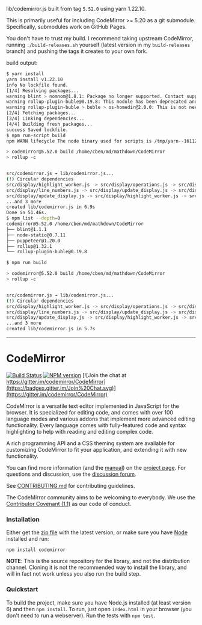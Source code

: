 lib/codemirror.js built from tag `5.52.0` using yarn 1.22.10.

This is primarily useful for including CodeMirror >= 5.20 as a git submodule.
Specifically, submodules work on GitHub Pages.

You don't have to trust my build.  I recommend taking upstream CodeMirror,
running `./build-releases.sh` yourself (latest version in my
`build-releases` branch) and pushing the tags it creates to your own fork.

build output:

```bash
$ yarn install
yarn install v1.22.10
info No lockfile found.
[1/4] Resolving packages...
warning blint > nomnom@1.8.1: Package no longer supported. Contact support@npmjs.com for more info.
warning rollup-plugin-buble@0.19.8: This module has been deprecated and is no longer maintained. Please use @rollup/plugin-buble.
warning rollup-plugin-buble > buble > os-homedir@2.0.0: This is not needed anymore. Use `require('os').homedir()` instead.
[2/4] Fetching packages...
[3/4] Linking dependencies...
[4/4] Building fresh packages...
success Saved lockfile.
$ npm run-script build
npm WARN lifecycle The node binary used for scripts is /tmp/yarn--1611255762964-0.12560943754983644/node but npm is using /usr/bin/node itself. Use the `--scripts-prepend-node-path` option to include the path for the node binary npm was executed with.

> codemirror@5.52.0 build /home/cben/md/mathdown/CodeMirror
> rollup -c


src/codemirror.js → lib/codemirror.js...
(!) Circular dependencies
src/display/highlight_worker.js -> src/display/operations.js -> src/display/scrollbars.js -> src/display/scrolling.js -> src/display/highlight_worker.js
src/display/line_numbers.js -> src/display/update_display.js -> src/display/highlight_worker.js -> src/display/operations.js -> src/display/scrollbars.js -> src/display/scrolling.js -> src/display/line_numbers.js
src/display/update_display.js -> src/display/highlight_worker.js -> src/display/operations.js -> src/display/scrollbars.js -> src/display/scrolling.js -> src/display/update_display.js
...and 3 more
created lib/codemirror.js in 6.9s
Done in 51.46s.
$ npm list --depth=0
codemirror@5.52.0 /home/cben/md/mathdown/CodeMirror
├── blint@1.1.1
├── node-static@0.7.11
├── puppeteer@1.20.0
├── rollup@1.32.1
└── rollup-plugin-buble@0.19.8

$ npm run build

> codemirror@5.52.0 build /home/cben/md/mathdown/CodeMirror
> rollup -c


src/codemirror.js → lib/codemirror.js...
(!) Circular dependencies
src/display/highlight_worker.js -> src/display/operations.js -> src/display/scrollbars.js -> src/display/scrolling.js -> src/display/highlight_worker.js
src/display/line_numbers.js -> src/display/update_display.js -> src/display/highlight_worker.js -> src/display/operations.js -> src/display/scrollbars.js -> src/display/scrolling.js -> src/display/line_numbers.js
src/display/update_display.js -> src/display/highlight_worker.js -> src/display/operations.js -> src/display/scrollbars.js -> src/display/scrolling.js -> src/display/update_display.js
...and 3 more
created lib/codemirror.js in 5.7s
```

----


# CodeMirror

[![Build Status](https://travis-ci.org/codemirror/CodeMirror.svg)](https://travis-ci.org/codemirror/CodeMirror)
[![NPM version](https://img.shields.io/npm/v/codemirror.svg)](https://www.npmjs.org/package/codemirror)
[![Join the chat at https://gitter.im/codemirror/CodeMirror](https://badges.gitter.im/Join%20Chat.svg)](https://gitter.im/codemirror/CodeMirror)  

CodeMirror is a versatile text editor implemented in JavaScript for
the browser. It is specialized for editing code, and comes with over
100 language modes and various addons that implement more advanced
editing functionality. Every language comes with fully-featured code
and syntax highlighting to help with reading and editing complex code.

A rich programming API and a CSS theming system are available for
customizing CodeMirror to fit your application, and extending it with
new functionality.

You can find more information (and the
[manual](https://codemirror.net/doc/manual.html)) on the [project
page](https://codemirror.net). For questions and discussion, use the
[discussion forum](https://discuss.codemirror.net/).

See
[CONTRIBUTING.md](https://github.com/codemirror/CodeMirror/blob/master/CONTRIBUTING.md)
for contributing guidelines.

The CodeMirror community aims to be welcoming to everybody. We use the
[Contributor Covenant
(1.1)](http://contributor-covenant.org/version/1/1/0/) as our code of
conduct.

### Installation

Either get the [zip file](https://codemirror.net/codemirror.zip) with
the latest version, or make sure you have [Node](https://nodejs.org/)
installed and run:

    npm install codemirror

**NOTE**: This is the source repository for the library, and not the
distribution channel. Cloning it is not the recommended way to install
the library, and will in fact not work unless you also run the build
step.

### Quickstart

To build the project, make sure you have Node.js installed (at least version 6)
and then `npm install`. To run, just open `index.html` in your
browser (you don't need to run a webserver). Run the tests with `npm test`.
